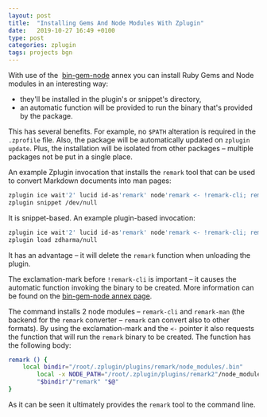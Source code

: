 ```yaml
---
layout: post
title:  "Installing Gems And Node Modules With Zplugin"
date:   2019-10-27 16:49 +0100
type: post
categories: zplugin
tags: projects bgn
---
```


With use of the&nbsp;
[bin-gem-node](https://github.com/zplugin/z-a-bin-gem-node) annex you can
install Ruby Gems and Node modules in an interesting way:

- they'll be installed in the plugin's or snippet's directory,
- an automatic function will be provided to run the binary that's provided by
  the package.
<!-- more -->

This has several benefits. For example, no `$PATH` alteration is required in the
`.zprofile` file. Also, the package will be automatically updated on `zplugin
update`. Plus, the installation will be isolated from other packages – multiple
packages not be put in a single place.

An example Zplugin invocation that installs the `remark` tool that can be used
to convert Markdown documents into man pages:

```zsh
zplugin ice wait'2' lucid id-as'remark' node'remark <- !remark-cli; remark-man'
zplugin snippet /dev/null
```

It is snippet-based. An example plugin-based invocation:

```zsh
zplugin ice wait'2' lucid id-as'remark' node'remark <- !remark-cli; remark-man'
zplugin load zdharma/null
```

It has an advantage – it will delete the `remark` function when unloading the
plugin.


The exclamation-mark before `!remark-cli` is important – it causes the automatic
function invoking the binary to be created. More information can be found on the
[bin-gem-node annex page](https://github.com/zplugin/z-a-bin-gem-node).

The command installs 2 node modules – `remark-cli` and `remark-man` (the backend
for the `remark` converter – `remark` can convert also to other formats). By
using the exclamation-mark and the `<-` pointer it also requests the function
that will run the `remark` binary to be created. The function has the following
body:

```zsh
remark () {
	local bindir="/root/.zplugin/plugins/remark/node_modules/.bin"
        local -x NODE_PATH="/root/.zplugin/plugins/remark2"/node_modules
        "$bindir"/"remark" "$@"
}
```

As it can be seen it ultimately provides the `remark` tool to the command line.

<!-- vim:set ft=markdown tw=80 fo+=an2 autoindent: -->
